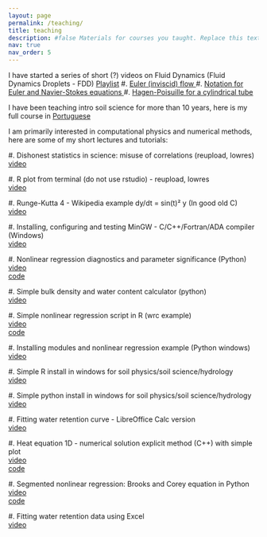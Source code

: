 ```yaml
---
layout: page
permalink: /teaching/
title: teaching
description: #false Materials for courses you taught. Replace this text with your description.
nav: true
nav_order: 5
---
```


I have started a series of short (?) videos on Fluid Dynamics (Fluid Dynamics Droplets - FDD)
<a href="https://youtube.com/playlist?list=PLLRBE1uLYrK_9JIL9qrSbmrYPORklABKB">Playlist</a>
  #. <a href="https://youtu.be/eddZOJF825E">Euler (inviscid) flow </a>
  #. <a href="https://youtu.be/cU1MM_DG5kg">Notation for Euler and Navier-Stokes equations </a>
  #. <a href="https://youtu.be/i1qMwuZ_1OU">Hagen-Poisuille for a cylindrical tube </a>

  
I have been teaching intro soil science for more than 10 years, here is my full course in <a href="https://youtube.com/playlist?list=PLLRBE1uLYrK_9JIL9qrSbmrYPORklABKB">Portuguese</a>

I am primarily interested in computational physics and numerical methods, here are some of my short lectures and tutorials: 

#.
Dishonest statistics in science: misuse of correlations (reupload, lowres)
<br/> <a href=" https://youtu.be/Iv8OcnmW0Bo" >video</a>

#.
R plot from terminal (do not use rstudio) - reupload, lowres
<br/><a href=" https://youtu.be/PxEBsYi7WZU">video</a>

#.
Runge-Kutta 4 - Wikipedia example dy/dt = sin(t)² y (In good old C)
<br/><a href=" https://youtu.be/YTI3jYtsN80">video</a>

#.
Installing, configuring and testing MinGW - C/C++/Fortran/ADA compiler (Windows)
<br/><a href=" https://youtu.be/2dN5pUq7Cj8">video</a>

#.
Nonlinear regression diagnostics and parameter significance (Python)
<br/><a href=" https://youtu.be/ePzwCGbt7dw">video</a>
<br/><a href=" https://github.com/l3x0/statistics">code</a>


#.
Simple bulk density and water content calculator (python)
<br/><a href=" https://youtu.be/JPIrcCrDAI4">video</a>

#.
Simple nonlinear regression script in R (wrc example)
<br/><a href=" https://youtu.be/CwBldkG30Io">video</a>
<br/><a href=" https://github.com/l3x0/water-retention-curve-resources/blob/main/wrc.R">code</a>

#.
Installing modules and nonlinear regression example (Python windows)
<br/><a href=" https://youtu.be/SAvOEUR1f-4">video</a>

#.
Simple R install in windows for soil physics/soil science/hydrology
<br/><a href=" https://youtu.be/NzTrWBHXGn0">video</a>

#.
Simple python install in windows for soil physics/soil science/hydrology
<br/><a href=" https://youtu.be/oVHaEv9tcd0">video</a>

#.
Fitting water retention curve - LibreOffice Calc version
<br/><a href=" https://youtu.be/tV4VIWl17oQ">video</a>

#.
Heat equation 1D - numerical solution explicit method (C++) with simple plot
<br/><a href=" https://youtu.be/9s_7mRLqa68">video</a>
<br/><a href=" https://github.com/l3x0/soilphysics/blob/main/heat1Dexplicit.cpp">code</a>

#.
Segmented nonlinear regression: Brooks and Corey equation in Python
<br/><a href=" https://youtu.be/jY1f51pcJy8">video</a>
<br/><a href="  https://github.com/l3x0/water-retention-curve-resources">code</a>

#.
Fitting water retention data using Excel
<br/><a href=" https://youtu.be/bRoXdDayX4E">video</a>










